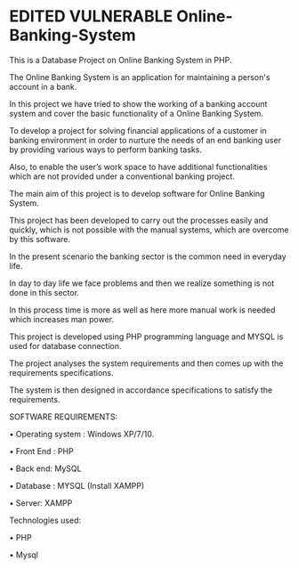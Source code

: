 # EDITED VULNERABLE Online-Banking-System


This is a Database Project on Online Banking System in PHP.



The Online Banking System is an application for maintaining a person's account in a bank. 


In this project we have tried to show the working of a banking account system and cover the basic functionality of a 
Online Banking System. 


To develop a project for solving financial applications of a customer in banking environment in order to nurture the needs of an end banking user by providing various ways to perform banking tasks. 


Also, to enable the user’s work space to have additional functionalities which are not provided under a conventional banking project. 









The main aim of this project is to develop software for Online Banking System. 



This project has been developed to carry out the processes easily and quickly, which is not possible with the manual systems,
which are overcome by this software. 


In the present scenario the banking sector is the common need in everyday life. 


In day to day life we face problems and then we realize something is not done in this sector. 


In this process time is more as well as here more manual work is needed which increases man power. 


This project is developed using PHP programming language and MYSQL is used for database connection.


The project analyses the system requirements and then comes up with the requirements specifications. 


The system is then designed in accordance specifications to satisfy the requirements.







SOFTWARE REQUIREMENTS:



• Operating system : Windows XP/7/10.

•  Front End : PHP

•  Back end: MySQL

•  Database : MYSQL (Install XAMPP)

•  Server: XAMPP






Technologies used:

• PHP

• Mysql



